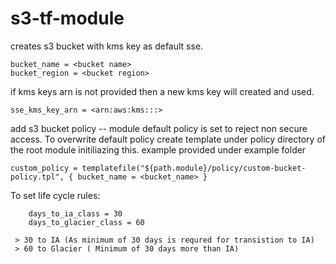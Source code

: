 # s3-tf-module
creates s3 bucket with kms key as default sse.
```
bucket_name = <bucket name>
bucket_region = <bucket region>
```
if kms keys arn is not provided then a new kms key will created and used.
```
sse_kms_key_arn = <arn:aws:kms:::>
```

add s3 bucket policy --  module  default policy is set to reject  non secure access. To overwrite default  policy create template under policy directory of the root module initiliazing this.
example provided under example folder

```
custom_policy = templatefile("${path.module}/policy/custom-bucket-policy.tpl", { bucket_name = <bucket_name> }
```

To set life cycle rules:
```
    days_to_ia_class = 30
    days_to_glacier_class = 60

```
     > 30 to IA (As minimum of 30 days is requred for transistion to IA)
     > 60 to Glacier ( Minimum of 30 days more than IA)

